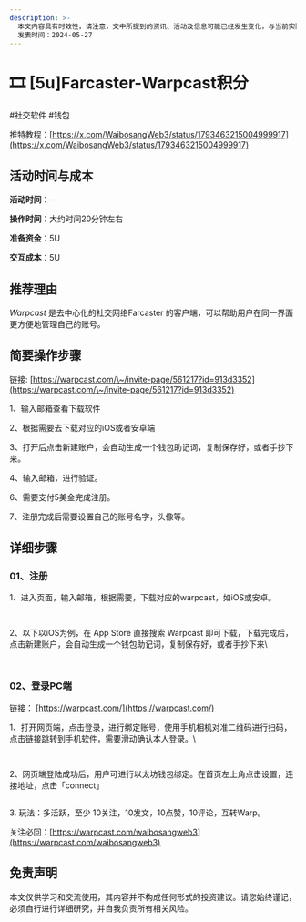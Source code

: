 ```yaml
---
description: >-
  本文内容具有时效性，请注意，文中所提到的资讯、活动及信息可能已经发生变化，与当前实际情况有所不同。我们建议您在做出任何决策之前，始终进行自主研究和验证。
  发表时间：2024-05-27
---
```


# 🎞️ \[5u]Farcaster-Warpcast积分

\#社交软件 #钱包

推特教程：[https://x.com/WaibosangWeb3/status/1793463215004999917](https://x.com/WaibosangWeb3/status/1793463215004999917)

## 活动时间与成本 <a href="#huo-dong-shi-jian-yu-cheng-ben" id="huo-dong-shi-jian-yu-cheng-ben"></a>

**活动时间**：--

**操作时间**：大约时间20分钟左右

**准备资金**：5U

**交互成本**：5U

## 推荐理由 <a href="#tui-jian-li-you" id="tui-jian-li-you"></a>

_Warpcast_ 是去中心化的社交网络Farcaster 的客户端，可以帮助用户在同一界面更方便地管理自己的账号。

## 简要操作步骤 <a href="#jian-yao-cao-zuo-bu-zhou" id="jian-yao-cao-zuo-bu-zhou"></a>

链接: [https://warpcast.com/\~/invite-page/561217?id=913d3352](https://warpcast.com/\~/invite-page/561217?id=913d3352)

1、输入邮箱查看下载软件

2、根据需要去下载对应的iOS或者安卓端

3、打开后点击新建账户，会自动生成一个钱包助记词，复制保存好，或者手抄下来。

4、输入邮箱，进行验证。

6、需要支付5美金完成注册。

7、注册完成后需要设置自己的账号名字，头像等。

## 详细步骤 <a href="#xiang-xi-bu-zhou" id="xiang-xi-bu-zhou"></a>

### **01、注册**

1、进入页面，输入邮箱，根据需要，下载对应的warpcast，如iOS或安卓。

<figure><img src="../.gitbook/assets/image (36).png" alt=""><figcaption></figcaption></figure>

<figure><img src="../.gitbook/assets/image (1) (1) (1) (1) (1) (1) (1) (1) (1).png" alt=""><figcaption></figcaption></figure>

2、以下以iOS为例，在 App Store 直接搜索 Warpcast 即可下载，下载完成后，点击新建账户，会自动生成一个钱包助记词，复制保存好，或者手抄下来\


<figure><img src="../.gitbook/assets/image (2) (1) (1) (1) (1) (1) (1).png" alt=""><figcaption></figcaption></figure>

<figure><img src="../.gitbook/assets/image (4) (1) (1) (1) (1) (1).png" alt=""><figcaption></figcaption></figure>

### **02、登录PC端**

链接： [https://warpcast.com/](https://warpcast.com/)

1、打开网页端，点击登录，进行绑定账号，使用手机相机对准二维码进行扫码，点击链接跳转到手机软件，需要滑动确认本人登录。\


<figure><img src="../.gitbook/assets/image (5) (1) (1) (1) (1).png" alt=""><figcaption></figcaption></figure>

<figure><img src="../.gitbook/assets/image (6) (1) (1) (1) (1).png" alt=""><figcaption></figcaption></figure>

2、网页端登陆成功后，用户可进行以太坊钱包绑定。在首页左上角点击设置，连接地址，点击「connect」

<figure><img src="../.gitbook/assets/image (7) (1) (1) (1) (1).png" alt=""><figcaption></figcaption></figure>

3\. 玩法：多活跃，至少 10关注，10发文，10点赞，10评论，互转Warp。

关注必回：[https://warpcast.com/waibosangweb3](https://warpcast.com/waibosangweb3)





## 免责声明 <a href="#mian-ze-sheng-ming" id="mian-ze-sheng-ming"></a>

本文仅供学习和交流使用，其内容并不构成任何形式的投资建议。请您始终谨记，必须自行进行详细研究，并自我负责所有相关风险。
